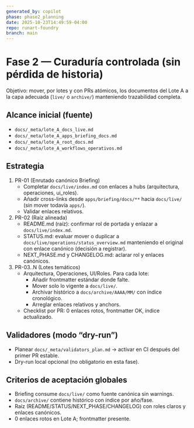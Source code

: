 ```yaml
---
generated_by: copilot
phase: phase2_planning
date: 2025-10-23T14:49:59-04:00
repo: runart-foundry
branch: main
---
```


# Fase 2 — Curaduría controlada (sin pérdida de historia)

Objetivo: mover, por lotes y con PRs atómicos, los documentos del Lote A a la capa adecuada (`live/` o `archive/`) manteniendo trazabilidad completa.

## Alcance inicial (fuente)
- `docs/_meta/lote_A_docs_live.md`
- `docs/_meta/lote_A_apps_briefing_docs.md`
- `docs/_meta/lote_A_root_docs.md`
- `docs/_meta/lote_A_workflows_operativos.md`

## Estrategia
1) PR-01 (Enrutado canónico Briefing)
   - Completar `docs/live/index.md` con enlaces a hubs (arquitectura, operaciones, ui_roles).
   - Añadir cross-links desde `apps/briefing/docs/**` hacia `docs/live/` (sin mover todavía `apps/`).
   - Validar enlaces relativos.
2) PR-02 (Raíz alineada)
   - README.md (raíz): confirmar rol de portada y enlazar a `docs/live/index.md`.
   - STATUS.md: evaluar mover o duplicar a `docs/live/operations/status_overview.md` manteniendo el original con enlace canónico (decisión a registrar).
   - NEXT_PHASE.md y CHANGELOG.md: aclarar rol y enlaces canónicos.
3) PR-03..N (Lotes temáticos)
   - Arquitectura, Operaciones, UI/Roles. Para cada lote:
     - Añadir frontmatter estándar donde falte.
     - Mover solo lo vigente a `docs/live/`.
     - Archivar histórico a `docs/archive/AAAA/MM/` con índice cronológico.
     - Arreglar enlaces relativos y anchors.
   - Checklist por PR: 0 enlaces rotos, frontmatter OK, índice actualizado.

## Validadores (modo “dry-run”)
- Planear `docs/_meta/validators_plan.md` → activar en CI después del primer PR estable.
- Dry-run local opcional (no obligatorio en esta fase).

## Criterios de aceptación globales
- Briefing consume `docs/live/` como fuente canónica sin warnings.
- `docs/archive/` contiene histórico con índice por año/fase.
- Raíz (README/STATUS/NEXT_PHASE/CHANGELOG) con roles claros y enlaces canónicos.
- 0 enlaces rotos en Lote A; frontmatter presente.

